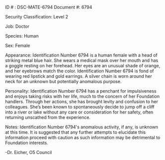 ID # : DSC-MATE-6794
Document #: 6794

Security Classification: Level 2

Job: Doctor

Species: Human

Sex: Female

Appearance: Identification Number 6794 is a human female with a head of striking metal blue hair. She wears a medical mask over her mouth and has a goggle resting on her forehead. Her eyes are an unusual shade of orange, and her eyebrows match the color. Identification Number 6794 is fond of wearing red lipstick and gold earrings. A silver chain is worn around her neck for an unknown but potentially anomalous purpose.

Personality: Identification Number 6794 has a penchant for impulsiveness and enjoys taking risks with her life, much to the concern of her Foundation handlers. Through her actions, she has brought levity and confusion to her colleagues. She’s been known to spontaneously decide to jump off a cliff into a river or lake without any care or consideration for her safety, often returning unscathed from the experience.

Notes: Identification Number 6794's anomalous activity, if any, is unknown at this time. It is suggested that any further attempts to elucidate this information proceed with caution as such information may be detrimental to Foundation interests.

-Dr. Eicher, O5 Council